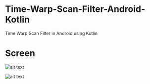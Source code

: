 # Time-Warp-Scan-Filter-Android-Kotlin
Time Warp Scan Filter in Android using Kotlin

# Screen

![alt text](https://github.com/orbitalsonic/Time-Warp-Scan-Filter-Android-Kotlin/blob/master/Screenshots/horizontal.gif?raw=true)

![alt text](https://github.com/orbitalsonic/Time-Warp-Scan-Filter-Android-Kotlin/blob/master/Screenshots/vertical.gif?raw=true)
